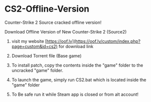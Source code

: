 # CS2-Offline-Version
Counter-Strike 2 Source cracked offline version!



Download Offline Version of New Counter-Strike 2 (Source2) 

1. visit my website [https://oof.lv](https://oof.lv/custom/index.php?page=custom&id=cs2) for download link

2. Download Torrent file (Base game)

3. To install patch, copy the contents inside the "game" folder to the uncracked "game" folder.

4. To launch the game, simply run CS2.bat which is located inside the "game" folder

5. To Be safe run it while Steam app is closed or from alt account!
